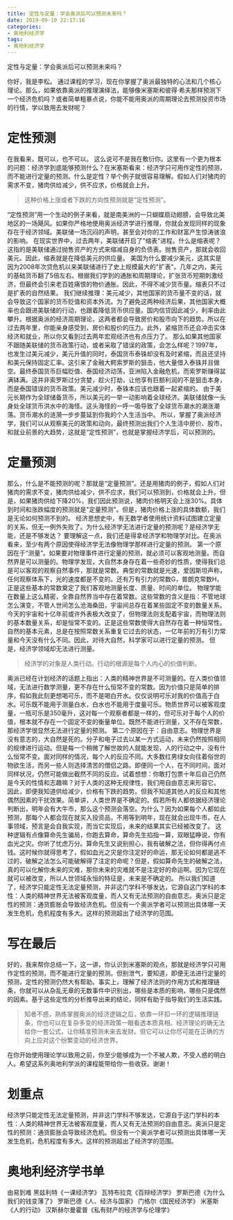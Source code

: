 ```yaml
---
title: 定性与定量：学会奥派后可以预测未来吗？
date: 2019-09-10 22:17:16
categories:
- 奥地利经济学
tags:
- 奥地利经济学
---
```

定性与定量：学会奥派后可以预测未来吗？
<!--more-->
你好，我是李松。
通过课程的学习，现在你掌握了奥派最独特的心法和几个核心理论。那么，如果依靠奥派的推理演绎法，能够像米塞斯和彼得·希夫那样预测下一个经济危机吗？或者简单粗暴点说，你能不能用奥派的周期理论去预测投资市场的行情，学以致用去发财呢？
# 定性预测
在我看来，既可以，也不可以。
这么说可不是我在敷衍你。这里有一个更为根本的问题：经济学到底能够预测什么？在米塞斯看来：经济学只可用作定性的预测，而不能进行定量的预测。什么是定性？举个例子就很容易理解。假如人们对猪肉的需求不变，猪肉供给减少，供不应求，价格就会上升。
>这种价格上涨或者下跌的方向性预测就是“定性预测”。

“定性预测”用一个生动的例子来看，就是南美洲的一只蝴蝶扇动翅膀，会导致北美地区的一场飓风。如果你严格地使用奥派经济学进行推理，你就会发现同样的现象存在于经济领域。美联储一场沉闷的声明，甚至会对你的工作和财富产生惊涛骇浪的影响。
在现实世界中，过去两年，美联储开启了"缩表"进程。什么是缩表呢？这指的是美联储通过抛售资产的方式来缩减自身的负债表。抛售资产，那就会收回美元。因此，缩表就是在降低美元的供应量。
美国为什么要减少美元，这其实是因为2008年次贷危机以来美联储进行了史上规模最大的"扩表"。几年之内，美元的基础货币翻了5倍左右。根据我们学到的通胀和周期理论，扩张货币短期刺激经济，但最终会引来老百姓痛恨的物价通胀。因此，不得不减少货币量。缩表只不过是扩表的自然结果。
我们继续推理：美元减少，其他国家的货币量不变的话，就会导致这个国家的货币贬值和资本外流。为了避免这两种经济后果，其他国家大概率也会跟进美联储的行动，也跟着降低货币供应量。国内信贷因此减少，利率由此攀升。根据奥派的经济周期理论，这两者都会导致房价和股市向下的趋势。所以在过去两年里，你能亲身感受到，房价和股价的压力。此外，紧缩货币还会冲击实体经济和就业，所以你又看到过去两年宏观经济也有点压力了。
那么如果其他国家不跟随美联储的货币政策行动，或者采取了错误的政策，会怎么样呢？1997年，也发生过美元减少，美元升值的同时，泰国货币泰铢却没有及时紧缩，而且还坚持和美元保持固定汇率。这引来了金融大鳄索罗斯的狙击，他大量借入泰铢并且做空。最终泰国货币巨幅贬值、泰国经济动荡，亚洲陷入金融危机，而索罗斯赚得盆满钵满。这并非索罗斯过分贪婪，趁火打劫，让他享有巨额利润的不是狙击本身，而是泰国错误的货币政策。美元减少时，泰铢本应该也跟着一起紧缩的。
由于美元长期作为全球储备货币，所以美元的一举一动影响着全球经济。美联储就像一头身处全球货币洪水中的海怪。这头海怪的一呼一吸导致了全球货币潮水的潮涨潮落。货币潮水的涟漪一步步蔓延到你我的个人生活当中。
所以，掌握了奥派经济学，我们可以从观察美元的政策和动向，最终预测出我们个人生活中房价、股市，和就业前景的大趋势，这就是“定性预测”，也就是掌握经济学后，可以预测的。
# 定量预测
那么，什么是不能预测的呢？那就是“定量预测”。还是用猪肉的例子，假如人们对猪肉的需求不变，猪肉供给减少，供不应求，我们可以预测到，价格就会上升。但是，如果猪肉供给下降20%，我们因此预测说，猪肉价格明天会上涨30%。具体到时间和涨跌幅度的预测就是"定量预测"。但是，猪肉价格上涨的具体数额，我们是无论如何预测不到的。
经济思想史中，有无数学者使用统计资料试图建立定量的关系，但无一例外失败了。为什么经济学无法进行定量的预测呢？是经济学无能，还是不够发达？
要理解这一点，我们还是得拿经济学和物理学对比。在奥派看来，至少有两个原因使得经济学无法像物理学那样进行定量的预测。
第一个原因在于“测量”。如果要对物理事件进行定量的预测，就必须可以客观地测量。而自然界是可以测量的。物理学发现，大自然本身存在着一些奇妙的性质，使得我们总是可以客观的观察自然事件，那就是常数。典型的常数就是光速，爱因斯坦声称，任何观察体系下，光的速度都是不变的。还有万有引力的常数G，普朗克常数H，正是这些基本的常数奠定了我们客观地测量长度、质量、时间的单位。
物理学能在数量上这么精密，全靠自然界当中存在着常数。这些常数的含义是指：不管地球怎么演变，不管人世间怎么沧海桑田，宇宙间总存在着某些固定不变的数量关系。今天的宇宙和十亿年前或许外表极大改变了，但物理法则支配着宇宙，而物理法则的基本数量关系，却是恒常不变的。正是这些常数使得大自然存在着一种恒常性。自然的基本元素，总是在按照常数关系重复它过去的状态，一亿年前的万有引力常量和今天没有什么不同。因此，对待大自然，科学家可以进行定量的预测。
但是，经济学领域却无法进行测量。
>经济学的对象是人类行动。行动的根源是每个人内心的价值判断。

奥派已经在计划经济的话题上指出：人类的精神世界是不可测量的。在人类价值领域，无法进行数学测量，更不存在什么恒常不变的常数。因为价值只是简单的排序，假如我此刻更想喝可乐，而不是喝白开水。仅仅说明可乐对我的价值高于白水。可乐既不能用于测量白水，白水也不能用于度量可乐。物质世界可以被客观度量，一瓶可乐是350毫升，这对每一个观察者都是一样的，但可乐对于每个人的价值，根本就不存在一个固定不变的衡量单位。既然不能进行测量，又不存在常数，那经济学很显然无法进行定量的预测。
第二个原因在于：自由意志。物理世界是没有意志的，大自然是死的。分子和电子过去以某一方式运动，未来仍然按照相同的规律进行运动。但是每一个稍微了解世故的人就能发现，人的行动之中，没有什么恒常不变。面对同样的情况，每个人的反应不同。大多数红男绿女向往着俗世的物欲生活，而另一些人则选择清苦的僧侣之路。即便同一个人，在不同时间，面对同样状况，仍然可能做出截然不同的反应。试着想想：你敢打包票十年后自己仍然是今天的性情和志趣嘛？对于人类的这种无规律性，我们用自由意志来形容它。
因此，即便我知道供给减少，价格有下跌的趋势。但我不知道其他人的反应和其他偶然因素的干扰效果。简单讲，人类世界是不确定的。假若所有人都依据经济理论判断出，明年会有大牛市，那么这个预测会落空。为什么？因为如果每个人都如此预测，那每个人都会现在就买入投资品，不用等到明年，现在就会出现牛市。在人事领域，预言是会自我实现，而当它实现后，未来的结果其实已经被改变了。
这种逻辑有点像算命先生骗局，你跑去算命，算命先生掐指一算，双眼猛睁说，你有血光之灾。你听了忧虑万分。算命先生又说别担心，我有破解之法，但你得再付点钱。这时候你就得思考了，假如血光之灾是你注定好的命运，那无论如何都是逃不过的，破解之法怎么可能破解得了注定的命呢？但是，假如算命先生的破解之法，真的可以化解你未来的灾难，那你未来的灾难就不是注定好的命运啊。因为它现在就可以被改变，所以人世领域永恒的特征是，未来是不确定的。
所以我们知道了，经济学只能定性无法定量预测，并非这门学科不够发达，它源自这门学科的本性：人类的精神世界无法被客观度量，而人又有无法预测的自由意志。奥派只是定性的预测：通货膨胀会导致经济危机。但没有一个奥派学者可以预测出具体哪一天发生危机，危机程度有多大。这样的预测超出了经济学的范围。
# 写在最后
好的，我来帮你总结一下，这一讲，你认识到米塞斯的观点，那就是经济学只可用作定性的预测，而不能进行定量的预测。但别泄气，要知道，即便无法进行定量的预测，定性的预测仍然大有帮助。事实上，理解了经济法则的作用方式和推理链条，你就可以从杂乱无章的无数事件中识别出，哪些是本质的影响，哪些只是偶然的因素。基于这些定性的分析推导出来的结论，同样有助于指导我们的生活实践。
>知者不惑，熟练掌握奥派的经济逻辑之后，依靠一环扣一环的逻辑推理链条，你也可以在复杂多变的经济政策一眼看透本质真相。经济理论的确无法给你一套公式，让你精准预测未来去发财。但它可以让你尽可能在正确的方向上应对这个纷繁变动的经济世界。

在你开始使用理论学以致用之前，你至少能够成为一个不被人欺，不受人惑的明白人。希望这系列奥地利学派的课程能带给你一些收获。谢谢！
# 划重点
经济学只能定性无法定量预测，并非这门学科不够发达，它源自于这门学科的本性：人类的精神世界无法被客观度量，而人又有无法预测的自由意志。奥派只是定性的预测：通货膨胀会导致经济危机。但没有一个奥派学者可以预测出具体哪一天发生危机，危机程度有多大。这样的预测超出了经济学的范围。
# 奥地利经济学书单
由易到难
黑兹利特《一课经济学》
瓦特布拉克《百辩经济学》
罗斯巴德《为什么我们的钱变薄了》
罗斯巴德《人、经济与国家》
门格尔《国民经济学》
米塞斯《人的行动》
汉斯赫尔曼霍普《私有财产的经济学与伦理学》












